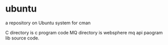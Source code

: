 ubuntu
======
a repository on Ubuntu system for cman

C directory is c program code 
MQ directory is websphere mq api paogram lib source code.
